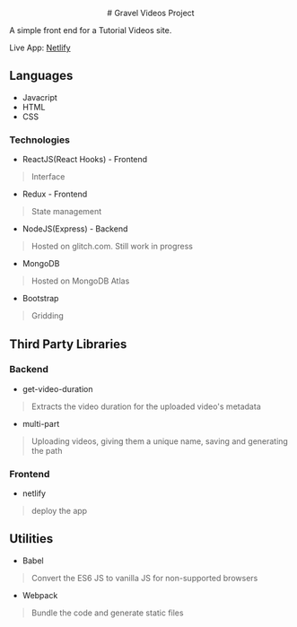 
<p align="center">
# Gravel Videos Project

A simple front end for a Tutorial Videos site.

Live App: [Netlify](https://gravel-videos.netlify.app/)

## Languages
- Javacript
- HTML 
- CSS

### Technologies
- ReactJS(React Hooks) - Frontend
> Interface
- Redux - Frontend
> State management
- NodeJS(Express) - Backend
> Hosted on glitch.com. Still work in progress
- MongoDB
> Hosted on MongoDB Atlas
- Bootstrap
> Gridding

## Third Party Libraries

### Backend 
- get-video-duration 
> Extracts the video duration for the uploaded video's metadata
- multi-part
> Uploading videos, giving them a unique name, saving and generating the path

### Frontend
- netlify
> deploy the app

## Utilities
- Babel 
> Convert the ES6 JS to vanilla JS for non-supported browsers
- Webpack
> Bundle the code and generate static files

</p>